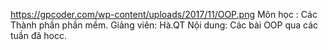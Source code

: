 https://gpcoder.com/wp-content/uploads/2017/11/OOP.png
Môn học : Các Thành phần phần mềm.
Giảng viên: Hà.QT
Nội dung: Các bài OOP qua các tuần đã hocc.

